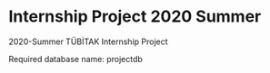 <h1>Internship Project 2020 Summer</h1>

2020-Summer TÜBİTAK Internship Project

Required database name: projectdb

